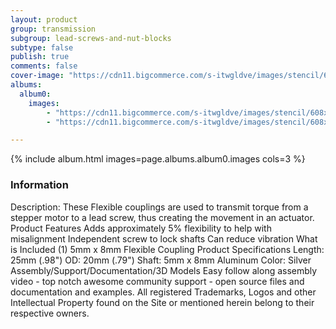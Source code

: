 ```yaml
---
layout: product
group: transmission
subgroup: lead-screws-and-nut-blocks
subtype: false
publish: true
comments: false
cover-image: "https://cdn11.bigcommerce.com/s-itwgldve/images/stencil/608x608/products/113/2609/222_flex_coupling_s2_w_1__24091.1675310620.jpg?c=2"
albums:
  album0:
    images:
        - "https://cdn11.bigcommerce.com/s-itwgldve/images/stencil/608x608/products/113/2609/222_flex_coupling_s2_w_1__24091.1675310620.jpg?c=2"
        - "https://cdn11.bigcommerce.com/s-itwgldve/images/stencil/608x608/products/113/2610/222_flex_coupling_s_w_1__44732.1675310620.jpg?c=2"

---
```


{% include album.html images=page.albums.album0.images cols=3 %}

### Information

Description:
 These Flexible couplings are used to transmit torque from a stepper motor to a lead screw, thus creating the movement in an actuator.   Product Features   Adds approximately 5% flexibility to help with misalignment Independent screw to lock shafts Can reduce vibration What is Included  (1) 5mm x 8mm Flexible Coupling Product Specifications  Length: 25mm (.98") OD: 20mm (.79") Shaft: 5mm x 8mm Aluminum Color: Silver   Assembly/Support/Documentation/3D Models   Easy follow along assembly video - top notch awesome community support - open source files and documentation and examples. All registered Trademarks, Logos and other Intellectual Property found on the Site or mentioned herein belong to their respective owners.   

